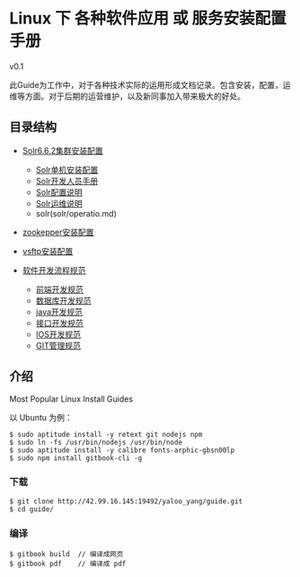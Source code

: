 # Linux 下 各种软件应用 或 服务安装配置手册
v0.1

此Guide为工作中，对于各种技术实际的运用形成文档记录。包含安装，配置，运维等方面。对于后期的运营维护，以及新同事加入带来极大的好处。


## 目录结构
- [Solr6.6.2集群安装配置](solr/README.md)
  - [Solr单机安装配置](solr/single.md)
  - [Solr开发人员手册](solr/develop.md)
  - [Solr配置说明](solr/config.md)
  - [Solr运维说明](solr/operation.md)
  - solr(solr/operatio.md)

- [zookepper安装配置](zookeeper.md)
- [vsftp安装配置](vsftp.md)

- [软件开发流程规范](devManuals/README.md)
    - [前端开发规范](devManuals/web.md)
    - [数据库开发规范](devManuals/db.md)
    - [java开发规范](devManuals/java.md)
    - [接口开发规范](devManuals/interface.md)
    - [IOS开发规范](devManuals/ios.md)
    - [GIT管理规范](devManuals/git.md)

## 介绍

Most Popular Linux Install Guides

以 Ubuntu 为例：

    $ sudo aptitude install -y retext git nodejs npm
    $ sudo ln -fs /usr/bin/nodejs /usr/bin/node
    $ sudo aptitude install -y calibre fonts-arphic-gbsn00lp
    $ sudo npm install gitbook-cli -g

### 下载

    $ git clone http://42.99.16.145:19492/yaloo_yang/guide.git
    $ cd guide/

### 编译

    $ gitbook build  // 编译成网页
    $ gitbook pdf    // 编译成 pdf


